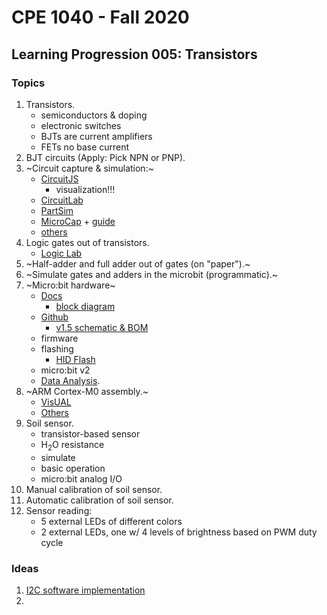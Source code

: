 # CPE 1040 - Fall 2020

## Learning Progression 005: Transistors

### Topics

1. Transistors.  
   - semiconductors & doping  
   - electronic switches  
   - BJTs are current amplifiers  
   - FETs no base current  
2. BJT circuits (Apply: Pick NPN or PNP).  
3. ~Circuit capture & simulation:~  
   - [CircuitJS](http://lushprojects.com/circuitjs/)   
     - visualization!!!
   - [CircuitLab](https://www.circuitlab.com/)  
   - [PartSim](https://www.partsim.com/)  
   - [MicroCap](http://www.spectrum-soft.com/download/download.shtm) + [guide](https://hackaday.com/2020/01/08/commercial-circuit-simulator-goes-free/)  
   - [others](https://www.google.com/search?q=free+circuit+simulator)  
4. Logic gates out of transistors.  
   - [Logic Lab](https://makecode.microbit.org/courses/logic-lab)  
5. ~Half-adder and full adder out of gates (on "paper").~ 
6. ~Simulate gates and adders in the microbit (programmatic).~  
7. ~Micro:bit hardware~  
   - [Docs](https://tech.microbit.org/hardware/)  
     - [block diagram](https://tech.microbit.org/hardware/#hardware-block-diagram)  
   - [Github](https://github.com/bbcmicrobit/hardware)  
     - [v1.5 schematic & BOM](https://github.com/bbcmicrobit/hardware/tree/master/V1.5)  
   - firmware  
   - flashing  
     - [HID Flash](https://makecode.microbit.org/hidflash)  
   - micro:bit v2  
   - [Data Analysis](https://makecode.microbit.org/device/data-analysis).  
8. ~ARM Cortex-M0 assembly.~  
   - [VisUAL](https://salmanarif.bitbucket.io/visual/)  
   - [Others](https://www.google.com/search?q=arm+cortex-m0+assembly+simulator&oq=arm+cortex-m0+assembly+simulator&aqs=chrome..69i57j33.10676j0j1&sourceid=chrome&ie=UTF-8)  
9. Soil sensor.  
   - transistor-based sensor  
   - H<sub>2</sub>O resistance  
   - simulate  
   - basic operation
   - micro:bit analog I/O  
10. Manual calibration of soil sensor.  
11. Automatic calibration of soil sensor.  
12. Sensor reading:  
    - 5 external LEDs of different colors  
    - 2 external LEDs, one w/ 4 levels of brightness based on PWM duty cycle  


### Ideas
1. [I2C software implementation](https://www.google.com/search?q=i2c+software+implementation&oq=i2c+software+&aqs=chrome.1.69i57j0j46j0l5.4499j0j1&sourceid=chrome&ie=UTF-8)  
2. 
